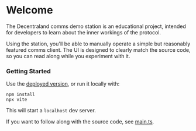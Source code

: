 # Welcome

The Decentraland comms demo station is an educational project, intended for developers to learn about the inner workings of the protocol.

Using the station, you'll be able to manually operate a simple but reasonably featured comms client. The UI is designed to clearly match the source code, so you can read along while you experiment with it.

### Getting Started

Use the [deployed version](https://decentraland.github.io/comms-station/), or run it locally with:

```
npm install
npx vite
```

This will start a `localhost` dev server.

If you want to follow along with the source code, see [main.ts](src/main.ts).
